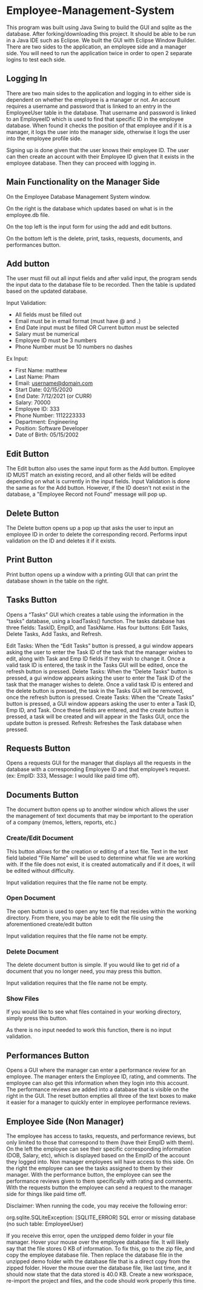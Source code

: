 # Employee-Management-System
This program was built using Java Swing to build the GUI and sqlite as the database.
After forking/downloading this project. It should be able to be run in a Java IDE such as Eclipse. 
We built the GUI with Eclipse Window Builder. There are two sides to the application, an employee side and a manager side. You will need to run the application twice in order to open 2 separate logins to test each side. 

## Logging In
There are two main sides to the application and logging in to either side is dependent on whether the employee is a manager or not. An account requires a username and password that is linked to an entry in the EmployeeUser table in the database. That username and password is linked to an EmployeeID which is used to find that specific ID in the employee database. When found it checks the position of that employee and if it is a manager, it logs the user into the manager side, otherwise it logs the user into the employee profile side. 

Signing up is done given that the user knows their employee ID. The user can then create an account with their Employee ID given that it exists in the employee database. Then they can proceed with logging in.

## Main Functionality on the Manager Side
On the Employee Database Management System window.

On the right is the database which updates based on what is in the employee.db file. 

On the top left is the input form for using the add and edit buttons. 

On the bottom left is the delete, print, tasks, requests, documents, and performances button. 

## Add button
The user must fill out all input fields and after valid input, the program sends the input data to the database file to be recorded.
Then the table is updated based on the updated database. 

Input Validation:
- All fields must be filled out 
- Email must be in email format (must have @ and .)
- End Date input must be filled OR Current button must be selected
- Salary must be numerical
- Employee ID must be 3 numbers 
- Phone Number must be 10 numbers no dashes

Ex Input:
- First Name: matthew
- Last Name: Pham
- Email: username@domain.com
- Start Date: 02/15/2020
- End Date: 7/12/2021 (or CURR)
- Salary: 70000
- Employee ID: 333
- Phone Number: 1112223333
- Department: Engineering
- Position: Software Developer
- Date of Birth: 05/15/2002

## Edit Button
The Edit button also uses the same input form as the Add button. 
Employee ID MUST match an existing record, and all other fields will be edited depending on what is currently in the input fields.
Input Validation is done the same as for the Add button. However, if the ID doesn't not exist in the database, a "Employee Record not Found" message will pop up. 

## Delete Button 
The Delete button opens up a pop up that asks the user to input an employee ID in order to delete the corresponding record.
Performs input validation on the ID and deletes it if it exists. 

## Print Button
Print button opens up a window with a printing GUI that can print the database shown in the table on the right.

## Tasks Button
Opens a “Tasks” GUI which creates a table using the information in the “tasks” database, using a loadTasks() function. The tasks database has three fields: TaskID, EmpID, and TaskName. Has four buttons: Edit Tasks, Delete Tasks, Add Tasks, and Refresh. 

Edit Tasks:  When the “Edit Tasks” button is pressed, a gui window appears asking the user to enter the Task ID of the task that the manager wishes to edit, along with Task and Emp ID fields if they wish to change it. Once a valid task ID is entered, the task in the Tasks GUI will be edited, once the refresh button is pressed.
Delete Tasks: When the “Delete Tasks” button is pressed, a gui window appears asking the user to enter the Task ID of the task that the manager wishes to delete. Once a valid task ID is entered and the delete button is pressed, the task in the Tasks GUI will be removed, once the refresh button is pressed.
Create Tasks: When the “Create Tasks” button is pressed, a GUI window appears asking the user to enter a Task ID, Emp ID, and Task. Once these fields are entered, and the create button is pressed, a task will be created and will appear in the Tasks GUI, once the update button is pressed.
Refresh: Refreshes the Task database when pressed.

## Requests Button
Opens a requests GUI for the manager that displays all the requests in the database with a corresponding Employee ID and that employee’s request. 
(ex: EmpID: 333, Message: I would like paid time off).

## Documents Button
The document button opens up to another window which allows the user the management of text documents that may be important to the operation of a company (memos, letters, reports, etc.)

### Create/Edit Document
This button allows for the creation or editing of a text file.  Text in the text field labeled "File Name" will be used to determine what file we are working with.  If the file does not exist, it is created automatically and if it does, it will be edited without difficulty.

Input validation requires that the file name not be empty.

### Open Document
The open button is used to open any text file that resides within the working directory.  From there, you may be able to edit the file using the aforementioned create/edit button

Input validation requires that the file name not be empty.

### Delete Document
The delete document button is simple.  If you would like to get rid of a document that you no longer need, you may press this button.

Input validation requires that the file name not be empty.

### Show Files
If you would like to see what files contained in your working directory, simply press this button.

As there is no input needed to work this function, there is no input validation.

## Performances Button

Opens a GUI where the manager can enter a performance review for an employee. The manager enters the Employee ID, rating, and comments. The employee can also get this information when they login into this account. The performance reviews are added into a database that is visible on the right in the GUI. The reset button empties all three of the text boxes to make it easier for a manager to quickly enter in employee performance reviews.

## Employee Side (Non Manager)
The employee has access to tasks, requests, and performance reviews, but only limited to those that correspond to them (have their EmpID with them). On the left the employee can see their specific corresponding information (DOB, Salary, etc), which is displayed based on the EmpID of the account they logged into. Non manager employees will have access to this side. On the right the employee can see the tasks assigned to them by their manager. With the performance button, the employee can see the performance reviews given to them specifically with rating and comments. With the requests button the employee can send a request to the manager side for things like paid time off. 




Disclaimer: When running the code, you may receive the following error:


org.sqlite.SQLiteException: [SQLITE_ERROR] SQL error or missing database (no such table: EmployeeUser)


If you receive this error, open the unzipped demo folder in your file manager. Hover your mouse over the employee database file. It will likely say that the file stores 0 KB of information. To fix this, go to the zip file, and copy the employee database file. Then replace the database file in the unzipped demo folder with the database file that is a direct copy from the zipped folder. Hover the mouse over the database file,  like last time, and it should now state that the data stored is 40.0 KB. Create a new workspace, re-import the project and files, and the code should work properly this time.
